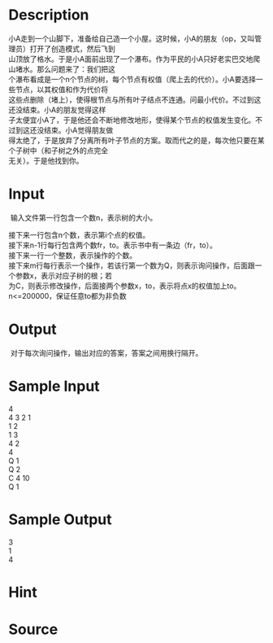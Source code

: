 
# Description

<div class="content"><div>小A走到一个山脚下，准备给自己造一个小屋。这时候，小A的朋友（op，又叫管理员）打开了创造模式，然后飞到</div>
<div>山顶放了格水。于是小A面前出现了一个瀑布。作为平民的小A只好老实巴交地爬山堵水。那么问题来了：我们把这</div>
<div>个瀑布看成是一个n个节点的树，每个节点有权值（爬上去的代价）。小A要选择一些节点，以其权值和作为代价将</div>
<div>这些点删除（堵上），使得根节点与所有叶子结点不连通。问最小代价。不过到这还没结束。小A的朋友觉得这样</div>
<div>子太便宜小A了，于是他还会不断地修改地形，使得某个节点的权值发生变化。不过到这还没结束。小A觉得朋友做</div>
<div>得太绝了，于是放弃了分离所有叶子节点的方案。取而代之的是，每次他只要在某个子树中（和子树之外的点完全</div>
<div>无关）。于是他找到你。</div></div>

# Input

<div class="content"><p> 输入文件第一行包含一个数n，表示树的大小。</p>
<div>接下来一行包含n个数，表示第i个点的权值。</div>
<div>接下来n-1行每行包含两个数fr，to。表示书中有一条边（fr，to）。</div>
<div>接下来一行一个整数，表示操作的个数。</div>
<div>接下来m行每行表示一个操作，若该行第一个数为Q，则表示询问操作，后面跟一个参数x，表示对应子树的根；若</div>
<div>为C，则表示修改操作，后面接两个参数x，to，表示将点x的权值加上to。</div>
<div>n&lt;=200000，保证任意to都为非负数</div></div>

# Output

<div class="content"><p> 对于每次询问操作，输出对应的答案，答案之间用换行隔开。</p></div>

# Sample Input

<div class="content"><span class="sampledata">4<br/>
4 3 2 1<br/>
1 2<br/>
1 3<br/>
4 2<br/>
4<br/>
Q 1<br/>
Q 2<br/>
C 4 10<br/>
Q 1</span></div>

# Sample Output

<div class="content"><span class="sampledata">3<br/>
1<br/>
4</span></div>

# Hint

<div class="content"><p></p></div>

# Source

<div class="content"><p><a href="problemset.php?search="></a></p></div>

